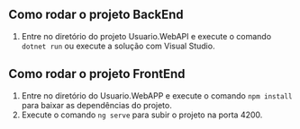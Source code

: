 
 ## Como rodar o projeto BackEnd
 1. Entre no diretório do projeto Usuario.WebAPI e execute o comando `dotnet run` ou execute a solução com Visual Studio.
 
  ## Como rodar o projeto FrontEnd
 1. Entre no diretório do Usuario.WebAPP e execute o comando `npm install` para baixar as dependências do projeto.
 2. Execute o comando `ng serve` para subir o projeto na porta 4200.
